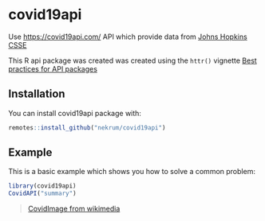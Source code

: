 # covid19api

<!-- badges: start -->
<!-- badges: end -->

Use https://covid19api.com/ API which provide data from [Johns Hopkins CSSE](https://github.com/CSSEGISandData/COVID-19)

This R api package was created was created using the `httr()` vignette 
[Best practices for API packages](https://cran.r-project.org/web/packages/httr/vignettes/api-packages.html)

## Installation

You can install covid19api package with:

``` r
remotes::install_github("nekrum/covid19api")
```

## Example

This is a basic example which shows you how to solve a common problem:

``` r
library(covid19api)
CovidAPI("summary")
```

> [CovidImage from wikimedia](https://commons.wikimedia.org/wiki/File:Coronavirus_SARS-CoV-2.jpg)
